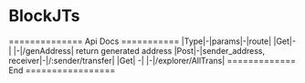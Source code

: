 # BlockJTs

============== Api Docs ===========
|Type|-|params|-|route|
|Get|- |      |-|/genAddress| return generated address
|Post|-|sender_address, receiver|-|/:sender/transfer|
|Get| -|      |-|/explorer/AllTrans|
============= End =================
